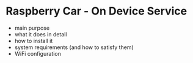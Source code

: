 # Raspberry Car - On Device Service

* main purpose
* what it does in detail
* how to install it
* system requirements (and how to satisfy them)
* WiFi configuration
